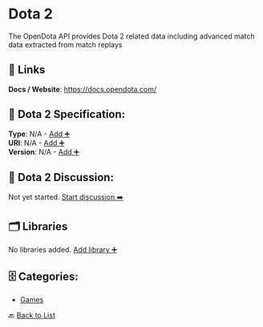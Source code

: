 # Dota 2

The OpenDota API provides Dota 2 related data including advanced match data extracted from match replays

##  🔗 Links
**Docs / Website**: https://docs.opendota.com/

## 🧬 Dota 2 Specification:
**Type**: N/A - [Add ➕](https://github.com/apis-list/apis-list/edit/main/apis/dota-2/dota-2.yaml)  
**URI**: N/A - [Add ➕](https://github.com/apis-list/apis-list/edit/main/apis/dota-2/dota-2.yaml)  
**Version**: N/A - [Add ➕](https://github.com/apis-list/apis-list/edit/main/apis/dota-2/dota-2.yaml)

## 💬 Dota 2 Discussion:
Not yet started. [Start discussion ➡️](https://github.com/apis-list/apis-list/discussions/new)

## 🗂️ Libraries

No libraries added. [Add library ➕](https://github.com/apis-list/apis-list/edit/main/apis/dota-2/dota-2.yaml)    


## 🗄️ Categories:
- [Games](https://github.com/apis-list/apis-list#games-)

🔙  [Back to List](https://github.com/apis-list/apis-list)

